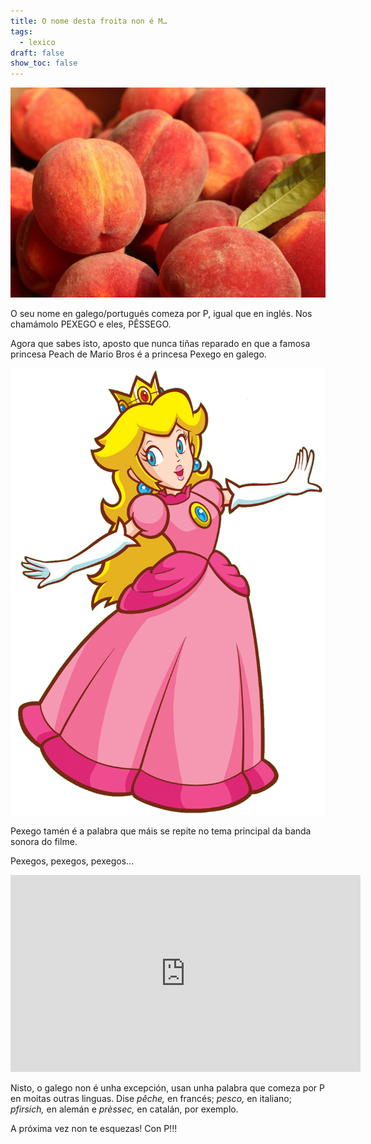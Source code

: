 ```yaml
---
title: O nome desta froita non é M…
tags:
  - lexico
draft: false
show_toc: false
---
```

![](/img/pexegos.jpg)

O seu nome en galego/portugués comeza por P, igual que en inglés. Nos chamámolo PEXEGO e eles, PÊSSEGO.

Agora que sabes isto, aposto que nunca tiñas reparado en que a famosa princesa Peach de Mario Bros é a princesa Pexego en galego.

![](/img/princess_peach_pexego.png)

Pexego tamén é a palabra que máis se repite no tema principal da banda sonora do filme. 

Pexegos, pexegos, pexegos... 

<iframe width="560" height="315" src="https://www.youtube.com/embed/imSefM4GPpE?si=_x7cl7b2pMVT-Fic" title="YouTube video player" frameborder="0" allow="accelerometer; autoplay; clipboard-write; encrypted-media; gyroscope; picture-in-picture; web-share" allowfullscreen></iframe>

Nisto, o galego non é unha excepción, usan unha palabra que comeza por P en moitas outras linguas. Dise *pêche,* en francés; *pesco,* en italiano; *pfirsich,* en alemán e *prèssec,* en catalán, por exemplo.

A próxima vez non te esquezas! Con P!!!